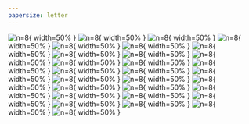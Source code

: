 ```yaml
---
papersize: letter
---
```


![](/home/dubs/dev/paap/img/8/tsne_0.png "n=8"){ width=50% }
![](/home/dubs/dev/paap/img/8/tsne_306.png "n=8"){ width=50% }
![](/home/dubs/dev/paap/img/8/tsne_612.png "n=8"){ width=50% }
![](/home/dubs/dev/paap/img/8/tsne_918.png "n=8"){ width=50% }
![](/home/dubs/dev/paap/img/8/tsne_1224.png "n=8"){ width=50% }
![](/home/dubs/dev/paap/img/8/tsne_1530.png "n=8"){ width=50% }
![](/home/dubs/dev/paap/img/8/tsne_1836.png "n=8"){ width=50% }
![](/home/dubs/dev/paap/img/8/tsne_2142.png "n=8"){ width=50% }
![](/home/dubs/dev/paap/img/8/tsne_2448.png "n=8"){ width=50% }
![](/home/dubs/dev/paap/img/8/tsne_2754.png "n=8"){ width=50% }
![](/home/dubs/dev/paap/img/8/tsne_3060.png "n=8"){ width=50% }
![](/home/dubs/dev/paap/img/8/tsne_3366.png "n=8"){ width=50% }
![](/home/dubs/dev/paap/img/8/tsne_3672.png "n=8"){ width=50% }
![](/home/dubs/dev/paap/img/8/tsne_3978.png "n=8"){ width=50% }
![](/home/dubs/dev/paap/img/8/tsne_4284.png "n=8"){ width=50% }
![](/home/dubs/dev/paap/img/8/tsne_4590.png "n=8"){ width=50% }
![](/home/dubs/dev/paap/img/8/tsne_4896.png "n=8"){ width=50% }
![](/home/dubs/dev/paap/img/8/tsne_5202.png "n=8"){ width=50% }
![](/home/dubs/dev/paap/img/8/tsne_5508.png "n=8"){ width=50% }
![](/home/dubs/dev/paap/img/8/tsne_5814.png "n=8"){ width=50% }
![](/home/dubs/dev/paap/img/8/tsne_6120.png "n=8"){ width=50% }
![](/home/dubs/dev/paap/img/8/tsne_6426.png "n=8"){ width=50% }
![](/home/dubs/dev/paap/img/8/tsne_6732.png "n=8"){ width=50% }
![](/home/dubs/dev/paap/img/8/tsne_7038.png "n=8"){ width=50% }
![](/home/dubs/dev/paap/img/8/tsne_7344.png "n=8"){ width=50% }
![](/home/dubs/dev/paap/img/8/tsne_7650.png "n=8"){ width=50% }
![](/home/dubs/dev/paap/img/8/tsne_7956.png "n=8"){ width=50% }
![](/home/dubs/dev/paap/img/8/tsne_8262.png "n=8"){ width=50% }
![](/home/dubs/dev/paap/img/8/tsne.png "n=8"){ width=50% }
